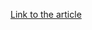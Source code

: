 [Link to the article](https://www.carbonblack.com/2019/04/24/cb-tau-threat-intelligence-notification-emotet-utilizing-wmi-to-launch-powershell-encoded-code/)
